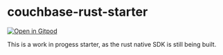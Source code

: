 # couchbase-rust-starter

[![Open in Gitpod](https://gitpod.io/button/open-in-gitpod.svg)](https://gitpod.io/#https://github.com/couchbase-starter-kit/couchbase-rust-starter)

This is a work in progess starter, as the rust native SDK is still being built.
